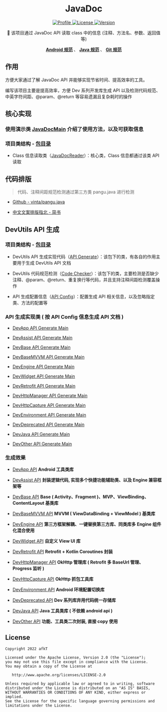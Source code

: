 
<h1 align="center">JavaDoc</h1>


<p align="center">
	<a href="https://github.com/afkT">
		<img alt="Profile" src="https://img.shields.io/badge/GitHub-afkT-orange.svg" />
	</a>
	<a href="https://github.com/afkT/JavaDoc/blob/master/LICENSE">
		<img alt="License" src="https://img.shields.io/badge/License-Apache%202.0-blue.svg" />
	</a>
	<a href="https://search.maven.org/search?q=io.github.afkt">
		<img alt="Version" src="https://img.shields.io/badge/Maven-Dev-5776E0.svg" />
	</a>
</p>


<p align="center">
	🍧 该项目通过 JavaDoc API 读取 class 中的信息 (注释、方法名、参数、返回值等)
</p>


<p align="center">
	<b>
		<a href="https://github.com/afkT/DevUtils/blob/master/README/android_standard.md">Android 规范</a>
	</b>、
	<b>
		<a href="https://github.com/afkT/DevUtils/blob/master/README/java_standard.md">Java 规范</a>
	</b>、
	<b>
		<a href="https://github.com/afkT/DevUtils/blob/master/README/git_standard.md">Git 规范</a>
	</b>
</p>


## 作用

方便大家通过了解 JavaDoc API 并能够实现节省时间、提高效率的工具。

编写该项目主要是提高效率，方便 Dev 系列开发库生成 API 以及检测代码规范、中英字符间距、@param、@return 等容易遗漏且复杂耗时的操作


## 核心实现

### 使用演示类 [JavaDocMain][JavaDocMain] 介绍了使用方法，以及可获取信息

### 项目类结构 - [包目录][包目录_api]

- Class 信息读取类（[JavaDocReader][JavaDocReader]）：核心类，Class 信息都通过该类 API 读取


## 代码排版

> 代码、注释间距规范检测通过第三方类 pangu.java 进行检测

- [Github - vinta/pangu.java][Github - vinta/pangu.java]

- [中文文案排版指北 - 简书][中文文案排版指北 - 简书]


## DevUtils API 生成

### 项目类结构 - [包目录][包目录_dev_utils]

- DevUtils API 生成实现代码（[API Generate][API Generate]）：该包下的类，有各自的作用主要用于生成 DevUtils API 文档

- DevUtils 代码规范检测（[Code Checker][Code Checker]）：该包下的类，主要检测是否缺少注释、@param、@return、重复换行等代码，并且支持注释间距检测覆盖操作

- API 生成配置信息（[API Config][API Config]）：配置生成 API 相关信息，以及忽略指定类、方法的配置等


### API 生成实现类 ( 按 API Config 信息生成 API 文档 )

- [DevApp API Generate Main][DevApp API Generate Main]

- [DevAssist API Generate Main][DevAssist API Generate Main]

- [DevBase API Generate Main][DevBase API Generate Main]

- [DevBaseMVVM API Generate Main][DevBaseMVVM API Generate Main]

- [DevEngine API Generate Main][DevEngine API Generate Main]

- [DevWidget API Generate Main][DevWidget API Generate Main]

- [DevRetrofit API Generate Main][DevRetrofit API Generate Main]

- [DevHttpManager API Generate Main][DevHttpManager API Generate Main]

- [DevHttpCapture API Generate Main][DevHttpCapture API Generate Main]

- [DevEnvironment API Generate Main][DevEnvironment API Generate Main]

- [DevDeprecated API Generate Main][DevDeprecated API Generate Main]

- [DevJava API Generate Main][DevJava API Generate Main]

- [DevOther API Generate Main][DevOther API Generate Main]


### 生成效果

- [DevApp API][DevApp API] **Android 工具类库**

- [DevAssist API][DevAssist API] **封装逻辑代码, 实现多个快捷功能辅助类、以及 Engine 兼容框架等**

- [DevBase API][DevBase API] **Base ( Activity、Fragment )、MVP、ViewBinding、ContentLayout 基类库**

- [DevBaseMVVM API][DevBaseMVVM API] **MVVM ( ViewDataBinding + ViewModel ) 基类库**

- [DevEngine API][DevEngine API] **第三方框架解耦、一键替换第三方库、同类库多 Engine 组件化混合使用**

- [DevWidget API][DevWidget API] **自定义 View UI 库**

- [DevRetrofit API][DevRetrofit API] **Retrofit + Kotlin Coroutines 封装**

- [DevHttpManager API][DevHttpManager API] **OkHttp 管理库 ( Retrofit 多 BaseUrl 管理、Progress 监听 )**

- [DevHttpCapture API][DevHttpCapture API] **OkHttp 抓包工具库**

- [DevEnvironment API][DevEnvironment API] **Android 环境配置切换库**

- [DevDeprecated API][DevDeprecated API] **Dev 系列库弃用代码统一存储库**

- [DevJava API][DevJava API] **Java 工具类库 ( 不依赖 android api )**

- [DevOther API][DevOther API] **功能、工具类二次封装, 直接 copy 使用**


## License

    Copyright 2022 afkT

    Licensed under the Apache License, Version 2.0 (the "License");
    you may not use this file except in compliance with the License.
    You may obtain a copy of the License at

       http://www.apache.org/licenses/LICENSE-2.0

    Unless required by applicable law or agreed to in writing, software
    distributed under the License is distributed on an "AS IS" BASIS,
    WITHOUT WARRANTIES OR CONDITIONS OF ANY KIND, either express or implied.
    See the License for the specific language governing permissions and
    limitations under the License.





[JavaDocMain]: https://github.com/afkT/JavaDoc/blob/master/src/main/java/javadoc/api/JavaDocMain.java
[包目录_api]: https://github.com/afkT/JavaDoc/blob/master/src/main/java/javadoc/api
[JavaDocReader]: https://github.com/afkT/JavaDoc/blob/master/src/main/java/javadoc/api/JavaDocReader.java
[Github - vinta/pangu.java]: https://github.com/vinta/pangu.java
[中文文案排版指北 - 简书]: https://www.jianshu.com/p/a05ecfe0fea5#%E4%B8%AD%E8%8B%B1%E6%96%87%E4%B9%8B%E9%97%B4%E9%9C%80%E8%A6%81%E5%A2%9E%E5%8A%A0%E7%A9%BA%E6%A0%BC
[包目录_dev_utils]: https://github.com/afkT/JavaDoc/blob/master/src/main/java/javadoc/dev_utils
[API Generate]: https://github.com/afkT/JavaDoc/blob/master/src/main/java/javadoc/dev_utils/assist
[Code Checker]: https://github.com/afkT/JavaDoc/blob/master/src/main/java/javadoc/dev_utils/check
[API Config]: https://github.com/afkT/JavaDoc/blob/master/src/main/java/javadoc/dev_utils/ApiConfig.java

[DevApp API]: https://github.com/afkT/DevUtils/blob/master/lib/DevApp/README.md
[DevApp API Generate Main]: https://github.com/afkT/JavaDoc/blob/master/src/main/java/javadoc/dev_utils/readme/DevApp_READMEMain.java

[DevAssist API]: https://github.com/afkT/DevUtils/blob/master/lib/DevAssist/README.md
[DevAssist API Generate Main]: https://github.com/afkT/JavaDoc/blob/master/src/main/java/javadoc/dev_utils/readme/DevAssist_READMEMain.java

[DevBase API]: https://github.com/afkT/DevUtils/blob/master/lib/DevBase/README.md
[DevBase API Generate Main]: https://github.com/afkT/JavaDoc/blob/master/src/main/java/javadoc/dev_utils/readme/DevBase_READMEMain.java

[DevBaseMVVM API]: https://github.com/afkT/DevUtils/blob/master/lib/DevBaseMVVM/README.md
[DevBaseMVVM API Generate Main]: https://github.com/afkT/JavaDoc/blob/master/src/main/java/javadoc/dev_utils/readme/DevBaseMVVM_READMEMain.java

[DevEngine API]: https://github.com/afkT/DevUtils/blob/master/lib/DevEngine/README.md
[DevEngine API Generate Main]: https://github.com/afkT/JavaDoc/blob/master/src/main/java/javadoc/dev_utils/readme/DevEngine_READMEMain.java

[DevWidget API]: https://github.com/afkT/DevUtils/blob/master/lib/DevWidget/README.md
[DevWidget API Generate Main]: https://github.com/afkT/JavaDoc/blob/master/src/main/java/javadoc/dev_utils/readme/DevWidget_READMEMain.java

[DevRetrofit API]: https://github.com/afkT/DevUtils/blob/master/lib/DevRetrofit/README.md
[DevRetrofit API Generate Main]: https://github.com/afkT/JavaDoc/blob/master/src/main/java/javadoc/dev_utils/readme/DevRetrofit_READMEMain.java

[DevHttpManager API]: https://github.com/afkT/DevUtils/blob/master/lib/DevHttpManager/README.md
[DevHttpManager API Generate Main]: https://github.com/afkT/JavaDoc/blob/master/src/main/java/javadoc/dev_utils/readme/DevHttpManager_READMEMain.java

[DevHttpCapture API]: https://github.com/afkT/DevUtils/blob/master/lib/HttpCapture/README.md
[DevHttpCapture API Generate Main]: https://github.com/afkT/JavaDoc/blob/master/src/main/java/javadoc/dev_utils/readme/DevHttpCapture_READMEMain.java

[DevEnvironment API]: https://github.com/afkT/DevUtils/blob/master/lib/Environment
[DevEnvironment API Generate Main]: https://github.com/afkT/JavaDoc/blob/master/src/main/java/javadoc/dev_utils/readme/DevEnvironment_READMEMain.java

[DevDeprecated API]: https://github.com/afkT/DevUtils/blob/master/lib/DevDeprecated/README.md
[DevDeprecated API Generate Main]: https://github.com/afkT/JavaDoc/blob/master/src/main/java/javadoc/dev_utils/readme/DevDeprecated_READMEMain.java

[DevJava API]: https://github.com/afkT/DevUtils/blob/master/lib/DevJava/README.md
[DevJava API Generate Main]: https://github.com/afkT/JavaDoc/blob/master/src/main/java/javadoc/dev_utils/readme/DevJava_READMEMain.java

[DevOther API]: https://github.com/afkT/DevUtils-repo/blob/main/lib/LocalModules/DevOther
[DevOther API Generate Main]: https://github.com/afkT/JavaDoc/blob/master/src/main/java/javadoc/dev_utils/readme/DevOther_READMEMain.java